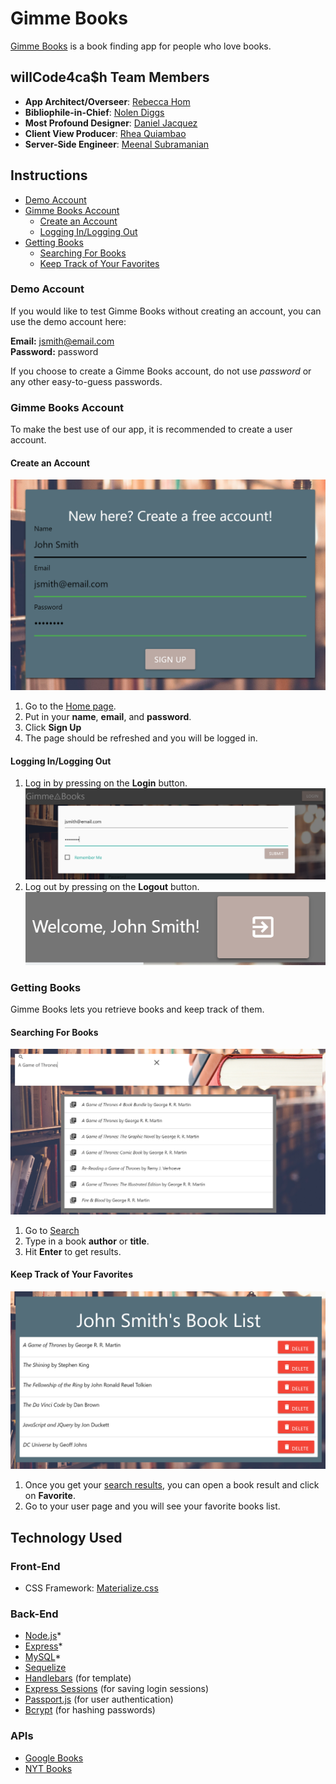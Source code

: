 # Gimme Books

[Gimme Books](https://powerful-earth-15398.herokuapp.com/) is a book finding app for people who love books.

## willCode4ca$h Team Members

- **App Architect/Overseer**: [Rebecca Hom](https://github.com/homr0)
- **Bibliophile-in-Chief**: [Nolen Diggs](https://github.com/DiggsNG)
- **Most Profound Designer**: [Daniel Jacquez](https://github.com/jacquezdaniel)
- **Client View Producer**: [Rhea Quiambao](https://github.com/delquiam)
- **Server-Side Engineer**: [Meenal Subramanian](https://github.com/meenalal)

## Instructions

- [Demo Account](#demo-account)
- [Gimme Books Account](#gimme-books-account)
  - [Create an Account](#create-an-account)
  - [Logging In/Logging Out](#logging-in-logging-out)
- [Getting Books](#getting-books)
  - [Searching For Books](#searching-for-books)
  - [Keep Track of Your Favorites](#keeping-track-of-your-favorites)

### Demo Account

If you would like to test Gimme Books without creating an account, you can use the demo account here:

**Email:** jsmith@email.com  
**Password:** password

If you choose to create a Gimme Books account, do not use *password* or any other easy-to-guess passwords.

### Gimme Books Account

To make the best use of our app, it is recommended to create a user account.

#### Create an Account

![Creating an account](/public/images/gmb-account-create.PNG)

1. Go to the [Home page](https://powerful-earth-15398.herokuapp.com/).
2. Put in your **name**, **email**, and **password**.
3. Click **Sign Up**
4. The page should be refreshed and you will be logged in.

#### Logging In/Logging Out

1. Log in by pressing on the **Login** button. ![Log in to account](/public/images/gmb-account-login.PNG)
2. Log out by pressing on the **Logout** button. ![Log out of account](/public/images/gmb-account-logout.PNG)


### Getting Books

Gimme Books lets you retrieve books and keep track of them.

#### Searching For Books

![Searching for books](/public/images/gmb-books-search.PNG)

1. Go to [Search](https://powerful-earth-15398.herokuapp.com/#search_bar)
2. Type in a book **author** or **title**.
3. Hit **Enter** to get results.

#### Keep Track of Your Favorites

![Favorite book list](/public/images/gmb-books-favorite.PNG)

1. Once you get your [search results](#searching-for-books), you can open a book result and click on **Favorite**.
2. Go to your user page and you will see your favorite books list.

## Technology Used

### Front-End

- CSS Framework: [Materialize.css](https://materializecss.com/)

### Back-End

- [Node.js](https://nodejs.org/en/)*
- [Express](https://expressjs.com/)*
- [MySQL](https://www.mysql.com/)*
- [Sequelize](http://docs.sequelizejs.com/)
- [Handlebars](https://handlebarsjs.com/) (for template)
- [Express Sessions](https://github.com/expressjs/session) (for saving login sessions)
- [Passport.js](http://www.passportjs.org/) (for user authentication)
- [Bcrypt](https://www.npmjs.com/package/bcrypt) (for hashing passwords)

### APIs

- [Google Books](https://developers.google.com/books/)
- [NYT Books](https://developer.nytimes.com/docs/books-product/1/overview)
